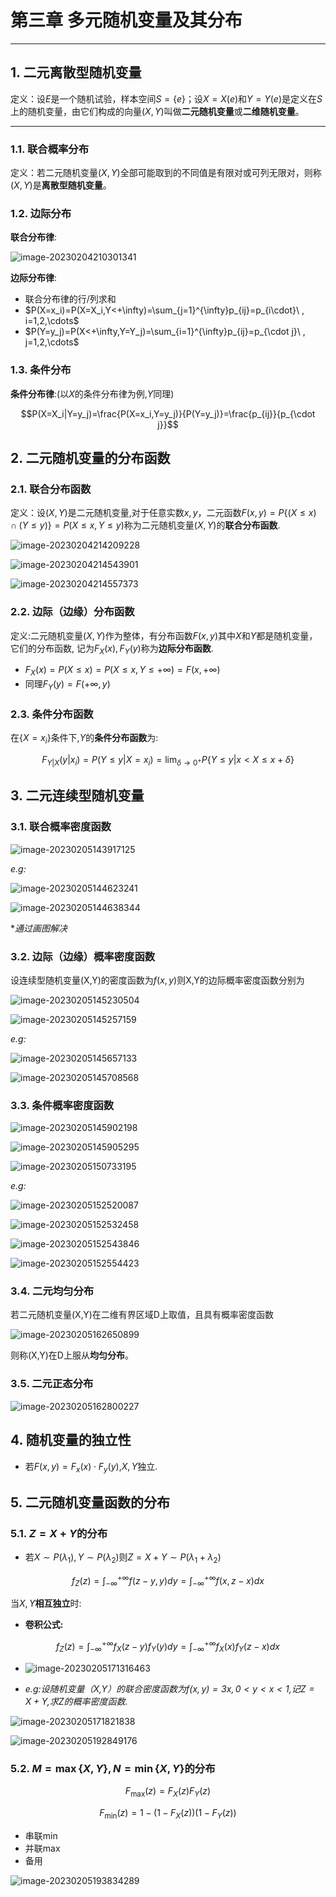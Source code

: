 # 第三章 多元随机变量及其分布

---

## 1. 二元离散型随机变量

定义：设$E$是一个随机试验，样本空间$S=\{ e\}$；设$X=X(e)$和$Y=Y(e)$是定义在$S$上的随机变量，由它们构成的向量$(X,Y)$叫做**二元随机变量**或**二维随机变量**。

---

### 1.1. 联合概率分布

定义：若二元随机变量$(X,Y)$全部可能取到的不同值是有限对或可列无限对，则称$(X,Y)$是**离散型随机变量**。



### 1.2. 边际分布

**联合分布律**:

![image-20230204210301341](https://raw.githubusercontent.com/Tianjiangyigeyi/img/master/202302042103367.png)

**边际分布律**:

- 联合分布律的行/列求和
- $P(X=x_i)=P(X=X_i,Y<+\infty)=\sum_{j=1}^{\infty}p_{ij}=p_{i\cdot}\ , i=1,2,\cdots$
- $P(Y=y_j)=P(X<+\infty,Y=Y_j)=\sum_{i=1}^{\infty}p_{ij}=p_{\cdot j}\ , j=1,2,\cdots$



### 1.3. 条件分布

**条件分布律**:(以$X$的条件分布律为例,$Y$同理)

$$P(X=X_i|Y=y_j)=\frac{P(X=x_i,Y=y_j)}{P(Y=y_j)}=\frac{p_{ij}}{p_{\cdot j}}$$



## 2. 二元随机变量的分布函数

### 2.1. 联合分布函数

定义：设$(X,Y)$是二元随机变量,对于任意实数$x,y$，二元函数$F(x,y)=P\{ (X\le x) \cap (Y \le y) \}=P(X\le x,Y\le y)$称为二元随机变量$(X,Y)$的**联合分布函数**.

![image-20230204214209228](https://raw.githubusercontent.com/Tianjiangyigeyi/img/master/202302042142260.png)

![image-20230204214543901](https://raw.githubusercontent.com/Tianjiangyigeyi/img/master/202302042145936.png)

![image-20230204214557373](https://raw.githubusercontent.com/Tianjiangyigeyi/img/master/202302042145407.png)



### 2.2. 边际（边缘）分布函数

定义:二元随机变量$(X,Y)$作为整体，有分布函数$F(x,y)$其中$X$和$Y$都是随机变量，它们的分布函数, 记为$F_X(x),F_Y(y)$称为**边际分布函数**.

- $F_X(x)=P(X\le x)=P(X\le x,Y\le +\infty)=F(x,+\infty)$
- 同理$F_Y(y)=F(+\infty,y)$



### 2.3. 条件分布函数

在$\{X=x_i\}$条件下,$Y$的**条件分布函数**为:

$$F_{Y|X}(y|x_i) = P(Y\le y|X=x_i)=\lim _{\delta \rightarrow{0^+}}P\{Y\le y|x<X\le x+\delta\}$$



## 3. 二元连续型随机变量

### 3.1. 联合概率密度函数

![image-20230205143917125](https://raw.githubusercontent.com/Tianjiangyigeyi/img/master/202302051439200.png)

*e.g:*

![image-20230205144623241](https://raw.githubusercontent.com/Tianjiangyigeyi/img/master/202302051446277.png)

![image-20230205144638344](https://raw.githubusercontent.com/Tianjiangyigeyi/img/master/202302051446387.png)

**通过画图解决*



### 3.2. 边际（边缘）概率密度函数

设连续型随机变量(X,Y)的密度函数为$f(x,y)$则X,Y的边际概率密度函数分别为

![image-20230205145230504](https://raw.githubusercontent.com/Tianjiangyigeyi/img/master/202302051452541.png)

![image-20230205145257159](https://raw.githubusercontent.com/Tianjiangyigeyi/img/master/202302051452190.png)

*e.g:*

![image-20230205145657133](https://raw.githubusercontent.com/Tianjiangyigeyi/img/master/202302051456176.png)

![image-20230205145708568](https://raw.githubusercontent.com/Tianjiangyigeyi/img/master/202302051457596.png)



### 3.3. 条件概率密度函数

![image-20230205145902198](https://raw.githubusercontent.com/Tianjiangyigeyi/img/master/202302051459243.png)

![image-20230205145905295](https://raw.githubusercontent.com/Tianjiangyigeyi/img/master/202302051459333.png)

![image-20230205150733195](https://raw.githubusercontent.com/Tianjiangyigeyi/img/master/202302051507227.png)

*e.g:*

![image-20230205152520087](https://raw.githubusercontent.com/Tianjiangyigeyi/img/master/202302051525123.png)

![image-20230205152532458](https://raw.githubusercontent.com/Tianjiangyigeyi/img/master/202302051525491.png)

![image-20230205152543846](https://raw.githubusercontent.com/Tianjiangyigeyi/img/master/202302051525877.png)

![image-20230205152554423](https://raw.githubusercontent.com/Tianjiangyigeyi/img/master/202302051525451.png)



### 3.4. 二元均匀分布

若二元随机变量(X,Y)在二维有界区域D上取值，且具有概率密度函数

![image-20230205162650899](https://raw.githubusercontent.com/Tianjiangyigeyi/img/master/202302051626933.png)

则称(X,Y)在D上服从**均匀分布**。	



### 3.5. 二元正态分布

![image-20230205162800227](https://raw.githubusercontent.com/Tianjiangyigeyi/img/master/202302051628287.png)



## 4. 随机变量的独立性

- 若$F(x,y)=F_x(x)\cdot F_y(y)$,$X,Y$独立.



## 5. 二元随机变量函数的分布

### 5.1. $Z=X+Y$的分布

- 若$X\sim P(\lambda_1),Y\sim P(\lambda_2)$则$Z=X+Y\sim P(\lambda_1+\lambda_2)$

$$f_Z(z)=\int_{-\infty}^{+\infty}f(z-y,y)dy=\int_{-\infty}^{+\infty}f(x,z-x)dx$$



当$X,Y$**相互独立**时:

- **卷积公式:**

$$f_Z(z)=\int_{-\infty}^{+\infty}f_X(z-y)f_Y(y)dy=\int_{-\infty}^{+\infty}f_X(x)f_Y(z-x)dx$$



- ![image-20230205171316463](https://raw.githubusercontent.com/Tianjiangyigeyi/img/master/202302051713500.png)



- *e.g:设随机变量（X,Y）的联合密度函数为$f(x,y)=3x,0<y<x<1$,记$Z=X+Y$,求$Z$的概率密度函数.*

![image-20230205171821838](https://raw.githubusercontent.com/Tianjiangyigeyi/img/master/202302051718874.png)

![image-20230205192849176](https://raw.githubusercontent.com/Tianjiangyigeyi/img/master/202302051928216.png)



### 5.2. $M=\max\{X,Y\},N=\min\{X,Y\}$的分布

$$F_\max (z)=F_X(z)F_Y(z)$$

$$F_\min (z)=1-(1-F_X(z))(1-F_Y(z))$$

- 串联min
- 并联max
- 备用

![image-20230205193834289](https://raw.githubusercontent.com/Tianjiangyigeyi/img/master/202302051938999.png)
